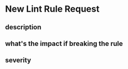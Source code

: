 # New Lint Rule Request

## description

## what's the impact if breaking the rule

## severity

##
